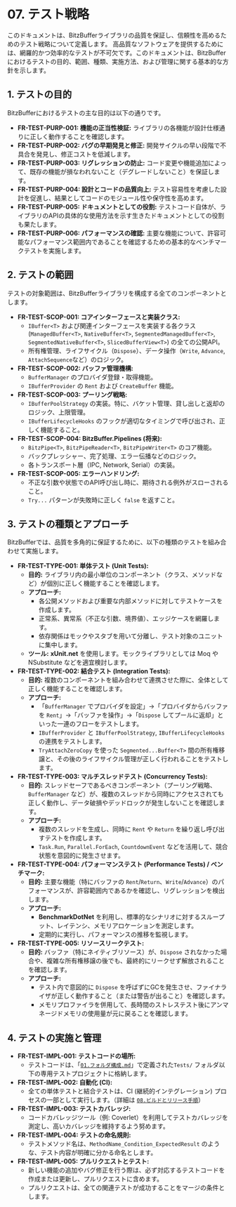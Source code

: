 # 07. テスト戦略

このドキュメントは、BitzBufferライブラリの品質を保証し、信頼性を高めるためのテスト戦略について定義します。
高品質なソフトウェアを提供するためには、網羅的かつ効率的なテストが不可欠です。このドキュメントは、BitzBufferにおけるテストの目的、範囲、種類、実施方法、および管理に関する基本的な方針を示します。

## 1. テストの目的

BitzBufferにおけるテストの主な目的は以下の通りです。

*   **FR-TEST-PURP-001: 機能の正当性検証:** ライブラリの各機能が設計仕様通りに正しく動作することを確認します。
*   **FR-TEST-PURP-002: バグの早期発見と修正:** 開発サイクルの早い段階で不具合を発見し、修正コストを低減します。
*   **FR-TEST-PURP-003: リグレッションの防止:** コード変更や機能追加によって、既存の機能が損なわれないこと（デグレードしないこと）を保証します。
*   **FR-TEST-PURP-004: 設計とコードの品質向上:** テスト容易性を考慮した設計を促進し、結果としてコードのモジュール性や保守性を高めます。
*   **FR-TEST-PURP-005: ドキュメントとしての役割:** テストコード自体が、ライブラリのAPIの具体的な使用方法を示す生きたドキュメントとしての役割も果たします。
*   **FR-TEST-PURP-006: パフォーマンスの確認:** 主要な機能について、許容可能なパフォーマンス範囲内であることを確認するための基本的なベンチマークテストを実施します。

## 2. テストの範囲

テストの対象範囲は、BitzBufferライブラリを構成する全てのコンポーネントとします。

*   **FR-TEST-SCOP-001: コアインターフェースと実装クラス:**
    *   `IBuffer<T>` および関連インターフェースを実装する各クラス (`ManagedBuffer<T>`, `NativeBuffer<T>`, `SegmentedManagedBuffer<T>`, `SegmentedNativeBuffer<T>`, `SlicedBufferView<T>`) の全ての公開API。
    *   所有権管理、ライフサイクル（`Dispose`）、データ操作（`Write`, `Advance`, `AttachSequence`など）のロジック。
*   **FR-TEST-SCOP-002: バッファ管理機構:**
    *   `BufferManager` のプロバイダ登録・取得機能。
    *   `IBufferProvider` の `Rent` および `CreateBuffer` 機能。
*   **FR-TEST-SCOP-003: プーリング戦略:**
    *   `IBufferPoolStrategy` の実装。特に、バケット管理、貸し出しと返却のロジック、上限管理。
    *   `IBufferLifecycleHooks` のフックが適切なタイミングで呼び出され、正しく機能すること。
*   **FR-TEST-SCOP-004: BitzBuffer.Pipelines (将来):**
    *   `BitzPipe<T>`, `BitzPipeReader<T>`, `BitzPipeWriter<T>` のコア機能。
    *   バックプレッシャー、完了処理、エラー伝播などのロジック。
    *   各トランスポート層（IPC, Network, Serial）の実装。
*   **FR-TEST-SCOP-005: エラーハンドリング:**
    *   不正な引数や状態でのAPI呼び出し時に、期待される例外がスローされること。
    *   `Try...` パターンが失敗時に正しく `false` を返すこと。

## 3. テストの種類とアプローチ

BitzBufferでは、品質を多角的に保証するために、以下の種類のテストを組み合わせて実施します。

*   **FR-TEST-TYPE-001: 単体テスト (Unit Tests):**
    *   **目的:** ライブラリ内の最小単位のコンポーネント（クラス、メソッドなど）が個別に正しく機能することを確認します。
    *   **アプローチ:**
        *   各公開メソッドおよび重要な内部メソッドに対してテストケースを作成します。
        *   正常系、異常系（不正な引数、境界値）、エッジケースを網羅します。
        *   依存関係はモックやスタブを用いて分離し、テスト対象のユニットに集中します。
    *   **ツール:** **xUnit.net** を使用します。モックライブラリとしては Moq や NSubstitute などを適宜検討します。
*   **FR-TEST-TYPE-002: 結合テスト (Integration Tests):**
    *   **目的:** 複数のコンポーネントを組み合わせて連携させた際に、全体として正しく機能することを確認します。
    *   **アプローチ:**
        *   「`BufferManager` でプロバイダを設定」→「プロバイダからバッファを `Rent`」→「バッファを操作」→「`Dispose` してプールに返却」といった一連のフローをテストします。
        *   `IBufferProvider` と `IBufferPoolStrategy`, `IBufferLifecycleHooks` の連携をテストします。
        *   `TryAttachZeroCopy` を使った `Segmented...Buffer<T>` 間の所有権移譲と、その後のライフサイクル管理が正しく行われることをテストします。
*   **FR-TEST-TYPE-003: マルチスレッドテスト (Concurrency Tests):**
    *   **目的:** スレッドセーフであるべきコンポーネント（プーリング戦略、`BufferManager` など）が、複数のスレッドから同時にアクセスされても正しく動作し、データ破損やデッドロックが発生しないことを確認します。
    *   **アプローチ:**
        *   複数のスレッドを生成し、同時に `Rent` や `Return` を繰り返し呼び出すテストを作成します。
        *   `Task.Run`, `Parallel.ForEach`, `CountdownEvent` などを活用して、競合状態を意図的に発生させます。
*   **FR-TEST-TYPE-004: パフォーマンステスト (Performance Tests) / ベンチマーク:**
    *   **目的:** 主要な機能（特にバッファの `Rent`/`Return`、`Write`/`Advance`）のパフォーマンスが、許容範囲内であるかを確認し、リグレッションを検出します。
    *   **アプローチ:**
        *   **BenchmarkDotNet** を利用し、標準的なシナリオに対するスループット、レイテンシ、メモリアロケーションを測定します。
        *   定期的に実行し、パフォーマンスの推移を監視します。
*   **FR-TEST-TYPE-005: リソースリークテスト:**
    *   **目的:** バッファ（特にネイティブリソース）が、`Dispose` されなかった場合や、複雑な所有権移譲の後でも、最終的にリークせず解放されることを確認します。
    *   **アプローチ:**
        *   テスト内で意図的に `Dispose` を呼ばずにGCを発生させ、ファイナライザが正しく動作すること（または警告が出ること）を確認します。
        *   メモリプロファイラを併用して、長時間のストレステスト後にアンマネージドメモリの使用量が元に戻ることを確認します。

## 4. テストの実施と管理

*   **FR-TEST-IMPL-001: テストコードの場所:**
    *   テストコードは、「[`01.フォルダ構成.md`](./01.フォルダ構成.md)」で定義された`Tests/` フォルダ以下の専用テストプロジェクトに格納します。
*   **FR-TEST-IMPL-002: 自動化 (CI):**
    *   全ての単体テストと結合テストは、CI (継続的インテグレーション) プロセスの一部として実行します。（詳細は [`08.ビルドとリリース手順`](./08.ビルドとリリース手順.md)）
*   **FR-TEST-IMPL-003: テストカバレッジ:**
    *   コードカバレッジツール（例: Coverlet）を利用してテストカバレッジを測定し、高いカバレッジを維持するよう努めます。
*   **FR-TEST-IMPL-004: テストの命名規則:**
    *   テストメソッド名は、`MethodName_Condition_ExpectedResult` のような、テスト内容が明確に分かる命名とします。
*   **FR-TEST-IMPL-005: プルリクエストとテスト:**
    *   新しい機能の追加やバグ修正を行う際は、必ず対応するテストコードを作成または更新し、プルリクエストに含めます。
    *   プルリクエストは、全ての関連テストが成功することをマージの条件とします。
